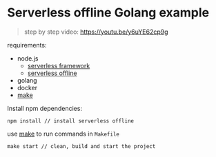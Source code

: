 # Serverless offline Golang example

> step by step video: https://youtu.be/y6uYE62cp9g

requirements:
- node.js
  - [serverless framework](https://www.npmjs.com/package/serverless)
  - [serverless offline](https://www.npmjs.com/package/serverless-offline)
- golang
- docker
- [make](https://formulae.brew.sh/formula/make)

Install npm dependencies:
```
npm install // install serverless offline
```

use [make](https://formulae.brew.sh/formula/make) to run commands in `Makefile`
```
make start // clean, build and start the project
```
